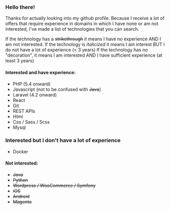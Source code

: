 ### Hello there!
Thanks for actually looking into my github profile. Because I receive a lot of offers that require experience 
in domains in which I have none or am not interested, I've made a list of technologies that you can search.   

If the technology has a ~~strikethrough~~ it means I have no experience AND I am not interested.
If the technology is *italicized* it means I am interest BUT I do not have a lot of experience (< 3 years)
If the technology has no "decoration", it means I am interested AND I have sufficient experience (at least 3 years)   

#### Interested and have experience:
- PHP (5.4 onward)  
- Javascript (not to be confused with ~~Java~~)  
- Laravel (4.2 onward)
- React
- Git
- REST APIs
- Html
- Css / Sass / Scss
- Mysql

### Interested but I don't have a lot of experience
- Docker

#### Not interested:
- ~~Java~~
- ~~Python~~
- ~~Wordpress / WooCommerce / Symfony~~
- ~~iOS~~
- ~~Android~~
- ~~Magento~~
